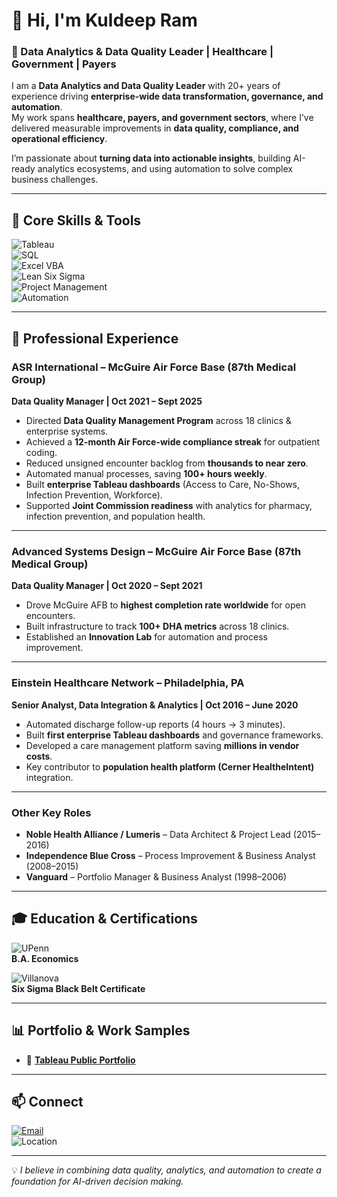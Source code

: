 # 👋 Hi, I'm Kuldeep Ram  

### 🚀 Data Analytics & Data Quality Leader | Healthcare | Government | Payers  

I am a **Data Analytics and Data Quality Leader** with 20+ years of experience driving **enterprise-wide data transformation, governance, and automation**.  
My work spans **healthcare, payers, and government sectors**, where I’ve delivered measurable improvements in **data quality, compliance, and operational efficiency**.  

I’m passionate about **turning data into actionable insights**, building AI-ready analytics ecosystems, and using automation to solve complex business challenges.  

---

## 🧰 Core Skills & Tools  

![Tableau](https://img.shields.io/badge/Tableau-E97627?style=for-the-badge&logo=tableau&logoColor=white)  
![SQL](https://img.shields.io/badge/SQL-336791?style=for-the-badge&logo=postgresql&logoColor=white)  
![Excel VBA](https://img.shields.io/badge/Excel_VBA-217346?style=for-the-badge&logo=microsoft-excel&logoColor=white)  
![Lean Six Sigma](https://img.shields.io/badge/Lean%20Six%20Sigma-000000?style=for-the-badge&logo=processwire&logoColor=white)  
![Project Management](https://img.shields.io/badge/Project%20Management-007396?style=for-the-badge&logo=Asana&logoColor=white)  
![Automation](https://img.shields.io/badge/Automation-FF6F00?style=for-the-badge&logo=zapier&logoColor=white)  

---

## 💼 Professional Experience  

### **ASR International – McGuire Air Force Base (87th Medical Group)**  
**Data Quality Manager | Oct 2021 – Sept 2025**  
- Directed **Data Quality Management Program** across 18 clinics & enterprise systems.  
- Achieved a **12-month Air Force-wide compliance streak** for outpatient coding.  
- Reduced unsigned encounter backlog from **thousands to near zero**.  
- Automated manual processes, saving **100+ hours weekly**.  
- Built **enterprise Tableau dashboards** (Access to Care, No-Shows, Infection Prevention, Workforce).  
- Supported **Joint Commission readiness** with analytics for pharmacy, infection prevention, and population health.  

---

### **Advanced Systems Design – McGuire Air Force Base (87th Medical Group)**  
**Data Quality Manager | Oct 2020 – Sept 2021**  
- Drove McGuire AFB to **highest completion rate worldwide** for open encounters.  
- Built infrastructure to track **100+ DHA metrics** across 18 clinics.  
- Established an **Innovation Lab** for automation and process improvement.  

---

### **Einstein Healthcare Network – Philadelphia, PA**  
**Senior Analyst, Data Integration & Analytics | Oct 2016 – June 2020**  
- Automated discharge follow-up reports (4 hours → 3 minutes).  
- Built **first enterprise Tableau dashboards** and governance frameworks.  
- Developed a care management platform saving **millions in vendor costs**.  
- Key contributor to **population health platform (Cerner HealtheIntent)** integration.  

---

### **Other Key Roles**  
- **Noble Health Alliance / Lumeris** – Data Architect & Project Lead (2015–2016)  
- **Independence Blue Cross** – Process Improvement & Business Analyst (2008–2015)  
- **Vanguard** – Portfolio Manager & Business Analyst (1998–2006)  

---

## 🎓 Education & Certifications  

![UPenn](https://img.shields.io/badge/University%20of%20Pennsylvania-011F5B?style=for-the-badge&logo=university-of-pennsylvania&logoColor=white)  
**B.A. Economics**  

![Villanova](https://img.shields.io/badge/Villanova%20University-00205B?style=for-the-badge&logo=v&logoColor=white)  
**Six Sigma Black Belt Certificate**  

---

## 📊 Portfolio & Work Samples  
- 🔗 [**Tableau Public Portfolio**](https://public.tableau.com/profile/kuldeep.ram#!/)  

---

## 📫 Connect  

[![Email](https://img.shields.io/badge/Email-kuldeepram%40live.com-blue?style=for-the-badge&logo=gmail&logoColor=white)](mailto:kuldeepram@live.com)  
![Location](https://img.shields.io/badge/Location-Bensalem%2C%20PA-lightgrey?style=for-the-badge&logo=google-maps&logoColor=white)  

---

💡 *I believe in combining data quality, analytics, and automation to create a foundation for AI-driven decision making.*  


